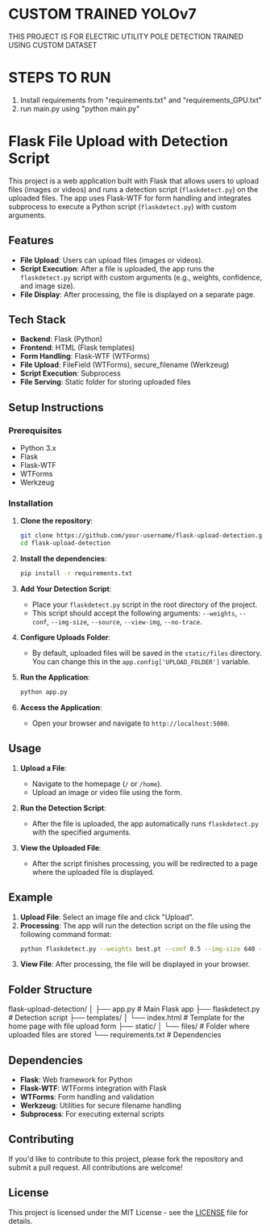 # CUSTOM TRAINED YOLOv7

THIS PROJECT IS FOR ELECTRIC UTILITY POLE DETECTION TRAINED USING CUSTOM DATASET

# STEPS TO RUN

1. Install requirements from "requirements.txt" and "requirements_GPU.txt"
2. run main.py using "python main.py"

# Flask File Upload with Detection Script

This project is a web application built with Flask that allows users to upload files (images or videos) and runs a detection script (`flaskdetect.py`) on the uploaded files. The app uses Flask-WTF for form handling and integrates subprocess to execute a Python script (`flaskdetect.py`) with custom arguments.

## Features

- **File Upload**: Users can upload files (images or videos).
- **Script Execution**: After a file is uploaded, the app runs the `flaskdetect.py` script with custom arguments (e.g., weights, confidence, and image size).
- **File Display**: After processing, the file is displayed on a separate page.

## Tech Stack

- **Backend**: Flask (Python)
- **Frontend**: HTML (Flask templates)
- **Form Handling**: Flask-WTF (WTForms)
- **File Upload**: FileField (WTForms), secure_filename (Werkzeug)
- **Script Execution**: Subprocess
- **File Serving**: Static folder for storing uploaded files

## Setup Instructions

### Prerequisites

- Python 3.x
- Flask
- Flask-WTF
- WTForms
- Werkzeug

### Installation

1. **Clone the repository**:
    ```bash
    git clone https://github.com/your-username/flask-upload-detection.git
    cd flask-upload-detection
    ```

2. **Install the dependencies**:
    ```bash
    pip install -r requirements.txt
    ```

3. **Add Your Detection Script**:
    - Place your `flaskdetect.py` script in the root directory of the project.
    - This script should accept the following arguments: `--weights`, `--conf`, `--img-size`, `--source`, `--view-img`, `--no-trace`.

4. **Configure Uploads Folder**:
    - By default, uploaded files will be saved in the `static/files` directory. You can change this in the `app.config['UPLOAD_FOLDER']` variable.

5. **Run the Application**:
    ```bash
    python app.py
    ```

6. **Access the Application**:
    - Open your browser and navigate to `http://localhost:5000`.

## Usage

1. **Upload a File**:
   - Navigate to the homepage (`/` or `/home`).
   - Upload an image or video file using the form.
   
2. **Run the Detection Script**:
   - After the file is uploaded, the app automatically runs `flaskdetect.py` with the specified arguments.
   
3. **View the Uploaded File**:
   - After the script finishes processing, you will be redirected to a page where the uploaded file is displayed.

## Example

1. **Upload File**: Select an image file and click "Upload".
2. **Processing**: The app will run the detection script on the file using the following command format:
    ```bash
    python flaskdetect.py --weights best.pt --conf 0.5 --img-size 640 --source static/files/<filename> --view-img --no-trace
    ```
3. **View File**: After processing, the file will be displayed in your browser.

## Folder Structure
flask-upload-detection/ │ ├── app.py # Main Flask app
├── flaskdetect.py # Detection script
├── templates/
│ └── index.html # Template for the home page with file upload form
├── static/
│ └── files/ # Folder where uploaded files are stored
└── requirements.txt # Dependencies

## Dependencies

- **Flask**: Web framework for Python
- **Flask-WTF**: WTForms integration with Flask
- **WTForms**: Form handling and validation
- **Werkzeug**: Utilities for secure filename handling
- **Subprocess**: For executing external scripts

## Contributing

If you'd like to contribute to this project, please fork the repository and submit a pull request. All contributions are welcome!

## License

This project is licensed under the MIT License - see the [LICENSE](LICENSE) file for details.

